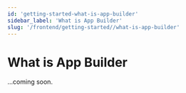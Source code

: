 ```yaml
---
id: 'getting-started-what-is-app-builder'
sidebar_label: 'What is App Builder'
slug: '/frontend/getting-started//what-is-app-builder'
---
```


# What is App Builder

...coming soon.
